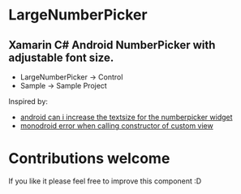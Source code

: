 LargeNumberPicker
=================

Xamarin C# Android NumberPicker with adjustable font size.
----------------------------------------------------------

- LargeNumberPicker -> Control
- Sample -> Sample Project


Inspired by:
- [android can i increase the textsize for the numberpicker widget](http://stackoverflow.com/questions/6958460/android-can-i-increase-the-textsize-for-the-numberpicker-widget/12084420#12084420)
- [monodroid error when calling constructor of custom view](http://stackoverflow.com/questions/10593022/monodroid-error-when-calling-constructor-of-custom-view-twodscrollview/10603714#10603714)


Contributions welcome
=====================
If you like it please feel free to improve this component :D